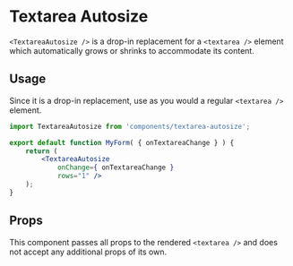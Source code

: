 Textarea Autosize
=================

`<TextareaAutosize />` is a drop-in replacement for a `<textarea />` element which automatically grows or shrinks to accommodate its content.

## Usage

Since it is a drop-in replacement, use as you would a regular `<textarea />` element.

```jsx
import TextareaAutosize from 'components/textarea-autosize';

export default function MyForm( { onTextareaChange } ) {
	return (
		<TextareaAutosize
			onChange={ onTextareaChange }
			rows="1" />
	);
}
```

## Props

This component passes all props to the rendered `<textarea />` and does not accept any additional props of its own.
